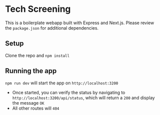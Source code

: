 # Tech Screening

This is a boilerplate webapp built with Express and Next.js.  Please review the `package.json` for additional dependencies.

## Setup

Clone the repo and `npm install`

## Running the app

`npm run dev`  will start the app on `http://localhost:3200`

- Once started, you can verify the status by navigating to `http://localhost:3200/api/status`, which will return a `200` and display the message `OK`
- All other routes will `404`
